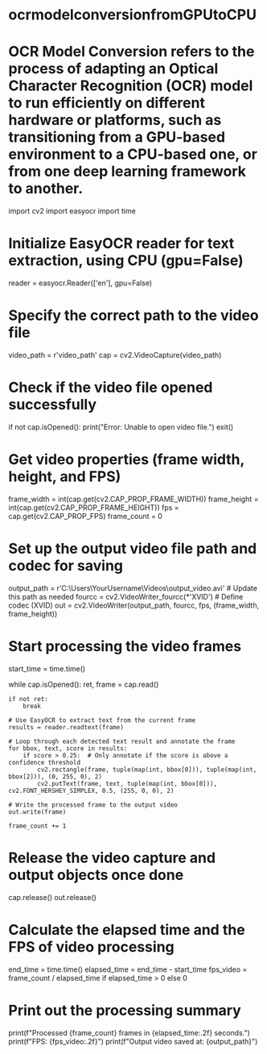 # ocrmodelconversionfromGPUtoCPU
# OCR Model Conversion refers to the process of adapting an Optical Character Recognition (OCR) model to run efficiently on different hardware or platforms, such as transitioning from a GPU-based environment to a CPU-based one, or from one deep learning framework to another.
import cv2
import easyocr
import time

# Initialize EasyOCR reader for text extraction, using CPU (gpu=False)
reader = easyocr.Reader(['en'], gpu=False)

# Specify the correct path to the video file
video_path = r'video_path'
cap = cv2.VideoCapture(video_path)

# Check if the video file opened successfully
if not cap.isOpened():
    print("Error: Unable to open video file.")
    exit()

# Get video properties (frame width, height, and FPS)
frame_width = int(cap.get(cv2.CAP_PROP_FRAME_WIDTH))
frame_height = int(cap.get(cv2.CAP_PROP_FRAME_HEIGHT))
fps = cap.get(cv2.CAP_PROP_FPS)
frame_count = 0

# Set up the output video file path and codec for saving
output_path = r'C:\Users\YourUsername\Videos\output_video.avi'  # Update this path as needed
fourcc = cv2.VideoWriter_fourcc(*'XVID')  # Define codec (XVID)
out = cv2.VideoWriter(output_path, fourcc, fps, (frame_width, frame_height))

# Start processing the video frames
start_time = time.time()

while cap.isOpened():
    ret, frame = cap.read()
    
    if not ret:
        break

    # Use EasyOCR to extract text from the current frame
    results = reader.readtext(frame)

    # Loop through each detected text result and annotate the frame
    for bbox, text, score in results:
        if score > 0.25:  # Only annotate if the score is above a confidence threshold
            cv2.rectangle(frame, tuple(map(int, bbox[0])), tuple(map(int, bbox[2])), (0, 255, 0), 2)
            cv2.putText(frame, text, tuple(map(int, bbox[0])), cv2.FONT_HERSHEY_SIMPLEX, 0.5, (255, 0, 0), 2)

    # Write the processed frame to the output video
    out.write(frame)
    
    frame_count += 1

# Release the video capture and output objects once done
cap.release()
out.release()

# Calculate the elapsed time and the FPS of video processing
end_time = time.time()
elapsed_time = end_time - start_time
fps_video = frame_count / elapsed_time if elapsed_time > 0 else 0

# Print out the processing summary
print(f"Processed {frame_count} frames in {elapsed_time:.2f} seconds.")
print(f"FPS: {fps_video:.2f}")
print(f"Output video saved at: {output_path}")
